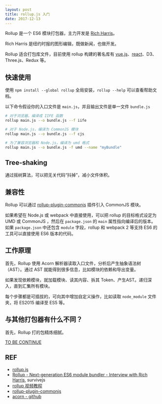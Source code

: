 ```yaml
---
layout: post
title: rollup.js 入门
date: 2017-12-13
---
```


Rollup 是一个 ES6 模块打包器，主力开发是 [Rich Harris][rollup-interview]。

Rich Harris 是纽约时报的图形编辑，既做新闻，也做开发。

Rollup 适合打包库文件，目前使用 rollup 构建的著名库有 [vue.js][vue-rollup]、[react][react-rollup]、D3、Three.js、Redux 等。

## 快速使用

使用 `npm install --global rollup` 全局安装，`rollup --help` 可以查看帮助文档。

以下命令假设你的入口文件是 `main.js`，并且输出文件是单一文件 `bundle.js`

```sh
# 对于浏览器，编译成 IIFE 函数
rollup main.js --o bundle.js --f iife

# 对于 Node.js，编译为 CommonJS 模块
rollup main.js --o bundle.js --f cjs

# 为了兼容浏览器和 Node.js，编译为 umd 格式
rollup main.js --o bundle.js -f umd --name "myBundle"
```

## Tree-shaking

通过摇树算法，可以把无关代码“抖掉”，减小文件体积。

## 兼容性

Rollup 可以通过 [rollup-plugin-commonjs][rollup-plugin-commonjs] 插件引入 CommonJS 模块。

如果希望在 Node.js 或 webpack 中直接使用，可以把 rollup 的目标格式设定为 UMD 或 CommonJS ，然后在 `package.json` 的 `main` 属性指向编译后的版本。如果 `package.json` 中还包含 `module` 字段，rollup 和 webpack 2 等支持 ES6 的工具可以直接使用 ES6 版本的代码。

## 工作原理

首先，Rollup 使用 Acorn 解析器读取入口文件，分析后产生抽象语法树（AST）。通过 AST 就能得到很多信息，比如模块的依赖和导出变量。

如果发现依赖模块，就加载模块、读其内容、拆其 Token、产生AST。递归深入，直到汇集所有模块。

每个步骤都是可插拔的，可向其中增加自定义操作，比如读取 `node_module` 文件夹，将 ES2015 编译至 ES5 等。

## 与其他打包器有什么不同？

首先，Rollup 打的包精炼细腻。

[TO BE CONTINUE](https://survivejs.com/blog/rollup-interview/#how-does-rollup-differ-from-other-solutions-)

## REF

- [rollup.js][rollup]
- [Rollup - Next-generation ES6 module bundler - Interview with Rich Harris][rollup-interview], survivejs
- [rollup 视频教程][rollup-video]
- [rollup-plugin-commonjs][rollup-plugin-commonjs]
- [acorn - github](https://github.com/ternjs/acorn)

[rollup]: https://rollupjs.org/
[rollup-video]: https://code.lengstorf.com/learn-rollup-js/
[rollup-plugin-commonjs]: https://github.com/rollup/rollup-plugin-commonjs
[vue-rollup]: https://github.com/vuejs/vue/blob/dev/package.json#L16-L24
[react-rollup]: https://github.com/facebook/react/blob/master/package.json#L103
[angular-bazel]: https://github.com/angular/angular/blob/master/docs/BAZEL.md
[rollup-interview]: https://survivejs.com/blog/rollup-interview/